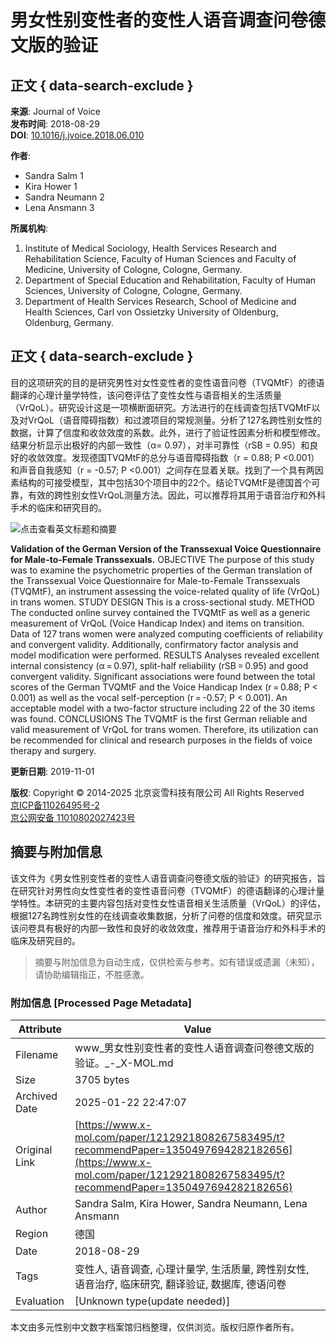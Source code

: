 # 男女性别变性者的变性人语音调查问卷德文版的验证

## 正文 { data-search-exclude }


**来源**: Journal of Voice  
**发布时间**: 2018-08-29  
**DOI**: [10.1016/j.jvoice.2018.06.010](https://www.x-mol.com/ref/1661)  

**作者**:
- Sandra Salm 1
- Kira Hower 1
- Sandra Neumann 2
- Lena Ansmann 3

**所属机构**:
1. Institute of Medical Sociology, Health Services Research and Rehabilitation Science, Faculty of Human Sciences and Faculty of Medicine, University of Cologne, Cologne, Germany.
2. Department of Special Education and Rehabilitation, Faculty of Human Sciences, University of Cologne, Cologne, Germany.
3. Department of Health Services Research, School of Medicine and Health Sciences, Carl von Ossietzky University of Oldenburg, Oldenburg, Germany.

## 正文 { data-search-exclude }

目的这项研究的目的是研究男性对女性变性者的变性语音问卷（TVQMtF）的德语翻译的心理计量学特性，该问卷评估了变性女性与语音相关的生活质量（VrQoL）。研究设计这是一项横断面研究。方法进行的在线调查包括TVQMtF以及对VrQoL（语音障碍指数）和过渡项目的常规测量。分析了127名跨性别女性的数据，计算了信度和收敛效度的系数。此外，进行了验证性因素分析和模型修改。结果分析显示出极好的内部一致性（α= 0.97），对半可靠性（rSB = 0.95）和良好的收敛效度。发现德国TVQMtF的总分与语音障碍指数（r = 0.88; P <0.001）和声音自我感知（r = -0.57; P <0.001）之间存在显着关联。找到了一个具有两因素结构的可接受模型，其中包括30个项目中的22个。结论TVQMtF是德国首个可靠，有效的跨性别女性VrQoL测量方法。因此，可以推荐将其用于语音治疗和外科手术的临床和研究目的。

![点击查看英文标题和摘要](https://scdn.x-mol.com/jcss/images/paperTranslation.png)

**Validation of the German Version of the Transsexual Voice Questionnaire for Male-to-Female Transsexuals.** OBJECTIVE The purpose of this study was to examine the psychometric properties of the German translation of the Transsexual Voice Questionnaire for Male-to-Female Transsexuals (TVQMtF), an instrument assessing the voice-related quality of life (VrQoL) in trans women. STUDY DESIGN This is a cross-sectional study. METHOD The conducted online survey contained the TVQMtF as well as a generic measurement of VrQoL (Voice Handicap Index) and items on transition. Data of 127 trans women were analyzed computing coefficients of reliability and convergent validity. Additionally, confirmatory factor analysis and model modification were performed. RESULTS Analyses revealed excellent internal consistency (α = 0.97), split-half reliability (rSB = 0.95) and good convergent validity. Significant associations were found between the total scores of the German TVQMtF and the Voice Handicap Index (r = 0.88; P < 0.001) as well as the vocal self-perception (r = -0.57; P < 0.001). An acceptable model with a two-factor structure including 22 of the 30 items was found. CONCLUSIONS The TVQMtF is the first German reliable and valid measurement of VrQoL for trans women. Therefore, its utilization can be recommended for clinical and research purposes in the fields of voice therapy and surgery.

**更新日期**: 2019-11-01

**版权**: Copyright © 2014-2025 北京衮雪科技有限公司 All Rights Reserved  
[京ICP备11026495号-2](https://beian.miit.gov.cn/)  
[京公网安备 11010802027423号](http://www.beian.gov.cn/portal/registerSystemInfo?recordcode=11010802027423)
<!-- tcd_original_link https://www.x-mol.com/paper/1212921808267583495/t?recommendPaper=1350497694282182656 -->


## 摘要与附加信息

<!-- tcd_abstract -->
该文件为《男女性别变性者的变性人语音调查问卷德文版的验证》的研究报告，旨在研究针对男性向女性变性者的变性语音问卷（TVQMtF）的德语翻译的心理计量学特性。本研究的主要内容包括对变性女性语音相关生活质量（VrQoL）的评估，根据127名跨性别女性的在线调查收集数据，分析了问卷的信度和效度。研究显示该问卷具有极好的内部一致性和良好的收敛效度，推荐用于语音治疗和外科手术的临床及研究目的。
<!-- tcd_abstract_end -->

> 摘要与附加信息为自动生成，仅供检索与参考。如有错误或遗漏（未知），请协助编辑指正，不胜感激。

### 附加信息 [Processed Page Metadata]

| Attribute       | Value                                  |
|-----------------|----------------------------------------|
| Filename        | www_男女性别变性者的变性人语音调查问卷德文版的验证。_-_X-MOL.md                             |
| Size            | 3705 bytes                           |
| Archived Date   | 2025-01-22 22:47:07                             |
| Original Link   | [https://www.x-mol.com/paper/1212921808267583495/t?recommendPaper=1350497694282182656](https://www.x-mol.com/paper/1212921808267583495/t?recommendPaper=1350497694282182656)                       |
| Author          | Sandra Salm, Kira Hower, Sandra Neumann, Lena Ansmann                               |
| Region          | 德国                               |
| Date            | 2018-08-29                                 |
| Tags            | 变性人, 语音调查, 心理计量学, 生活质量, 跨性别女性, 语音治疗, 临床研究, 翻译验证, 数据库, 德语问卷                                 |
| Evaluation            | [Unknown type(update needed)]                                 |
<!-- tcd_table_end -->

本文由多元性别中文数字档案馆归档整理，仅供浏览。版权归原作者所有。
